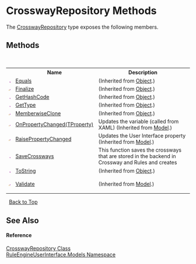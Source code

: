 # CrosswayRepository Methods
 

The <a href="15aa0abc-abc8-a121-0888-fc49dd79d919">CrosswayRepository</a> type exposes the following members.


## Methods
&nbsp;<table><tr><th></th><th>Name</th><th>Description</th></tr><tr><td>![Public method](media/pubmethod.gif "Public method")</td><td><a href="http://msdn2.microsoft.com/en-us/library/bsc2ak47" target="_blank">Equals</a></td><td> (Inherited from <a href="http://msdn2.microsoft.com/en-us/library/e5kfa45b" target="_blank">Object</a>.)</td></tr><tr><td>![Protected method](media/protmethod.gif "Protected method")</td><td><a href="http://msdn2.microsoft.com/en-us/library/4k87zsw7" target="_blank">Finalize</a></td><td> (Inherited from <a href="http://msdn2.microsoft.com/en-us/library/e5kfa45b" target="_blank">Object</a>.)</td></tr><tr><td>![Public method](media/pubmethod.gif "Public method")</td><td><a href="http://msdn2.microsoft.com/en-us/library/zdee4b3y" target="_blank">GetHashCode</a></td><td> (Inherited from <a href="http://msdn2.microsoft.com/en-us/library/e5kfa45b" target="_blank">Object</a>.)</td></tr><tr><td>![Public method](media/pubmethod.gif "Public method")</td><td><a href="http://msdn2.microsoft.com/en-us/library/dfwy45w9" target="_blank">GetType</a></td><td> (Inherited from <a href="http://msdn2.microsoft.com/en-us/library/e5kfa45b" target="_blank">Object</a>.)</td></tr><tr><td>![Protected method](media/protmethod.gif "Protected method")</td><td><a href="http://msdn2.microsoft.com/en-us/library/57ctke0a" target="_blank">MemberwiseClone</a></td><td> (Inherited from <a href="http://msdn2.microsoft.com/en-us/library/e5kfa45b" target="_blank">Object</a>.)</td></tr><tr><td>![Protected method](media/protmethod.gif "Protected method")</td><td><a href="b5252d2d-7b55-43e8-ef1e-29f59398a737">OnPropertyChanged(TProperty)</a></td><td>
Updates the variable (called from XAML)
 (Inherited from <a href="d1bc9265-c35d-6d47-b537-7d1e1034dd46">Model</a>.)</td></tr><tr><td>![Protected method](media/protmethod.gif "Protected method")</td><td><a href="c94d4f78-3dfd-3bb4-42be-8d161806bf24">RaisePropertyChanged</a></td><td>
Updates the User Interface property
 (Inherited from <a href="d1bc9265-c35d-6d47-b537-7d1e1034dd46">Model</a>.)</td></tr><tr><td>![Public method](media/pubmethod.gif "Public method")</td><td><a href="89f4d31c-f073-0f80-0395-b4057ded5c53">SaveCrossways</a></td><td>
This function saves the crossways that are stored in the backend in Crossway and Rules and creates</td></tr><tr><td>![Public method](media/pubmethod.gif "Public method")</td><td><a href="http://msdn2.microsoft.com/en-us/library/7bxwbwt2" target="_blank">ToString</a></td><td> (Inherited from <a href="http://msdn2.microsoft.com/en-us/library/e5kfa45b" target="_blank">Object</a>.)</td></tr><tr><td>![Protected method](media/protmethod.gif "Protected method")</td><td><a href="9270cb2f-a7d8-9913-c21c-cd2f6783d8c2">Validate</a></td><td>

 (Inherited from <a href="d1bc9265-c35d-6d47-b537-7d1e1034dd46">Model</a>.)</td></tr></table>&nbsp;
<a href="#crosswayrepository-methods">Back to Top</a>

## See Also


#### Reference
<a href="15aa0abc-abc8-a121-0888-fc49dd79d919">CrosswayRepository Class</a><br /><a href="263a6778-8085-101d-0fab-027f68ff96a9">RuleEngineUserInterface.Models Namespace</a><br />